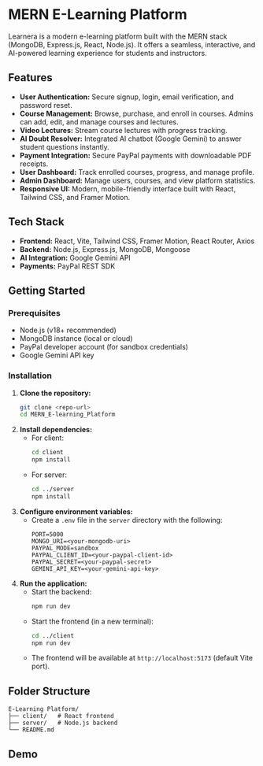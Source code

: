 # MERN E-Learning Platform

Learnera is a modern e-learning platform built with the MERN stack (MongoDB, Express.js, React, Node.js). It offers a seamless, interactive, and AI-powered learning experience for students and instructors.

## Features

- **User Authentication:** Secure signup, login, email verification, and password reset.
- **Course Management:** Browse, purchase, and enroll in courses. Admins can add, edit, and manage courses and lectures.
- **Video Lectures:** Stream course lectures with progress tracking.
- **AI Doubt Resolver:** Integrated AI chatbot (Google Gemini) to answer student questions instantly.
- **Payment Integration:** Secure PayPal payments with downloadable PDF receipts.
- **User Dashboard:** Track enrolled courses, progress, and manage profile.
- **Admin Dashboard:** Manage users, courses, and view platform statistics.
- **Responsive UI:** Modern, mobile-friendly interface built with React, Tailwind CSS, and Framer Motion.

## Tech Stack

- **Frontend:** React, Vite, Tailwind CSS, Framer Motion, React Router, Axios
- **Backend:** Node.js, Express.js, MongoDB, Mongoose
- **AI Integration:** Google Gemini API
- **Payments:** PayPal REST SDK

## Getting Started

### Prerequisites

- Node.js (v18+ recommended)
- MongoDB instance (local or cloud)
- PayPal developer account (for sandbox credentials)
- Google Gemini API key

### Installation

1. **Clone the repository:**
   ```bash
   git clone <repo-url>
   cd MERN_E-learning_Platform 
   ```
2. **Install dependencies:**
   - For client:
     ```bash
     cd client
     npm install
     ```
   - For server:
     ```bash
     cd ../server
     npm install
     ```
3. **Configure environment variables:**
   - Create a `.env` file in the `server` directory with the following:
     ```
     PORT=5000
     MONGO_URI=<your-mongodb-uri>
     PAYPAL_MODE=sandbox
     PAYPAL_CLIENT_ID=<your-paypal-client-id>
     PAYPAL_SECRET=<your-paypal-secret>
     GEMINI_API_KEY=<your-gemini-api-key>
     ```
4. **Run the application:**
   - Start the backend:
     ```bash
     npm run dev
     ```
   - Start the frontend (in a new terminal):
     ```bash
     cd ../client
     npm run dev
     ```
   - The frontend will be available at `http://localhost:5173` (default Vite port).

## Folder Structure

```
E-Learning Platform/
├── client/   # React frontend
├── server/   # Node.js backend
└── README.md
```

## Demo

<!-- [![Watch the demo](https://img.youtube.com/vi/VIDEO_ID/maxresdefault.jpg)](https://youtu.be/VIDEO_ID) -->

